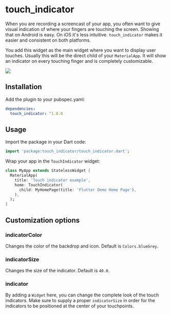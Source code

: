 # touch_indicator

When you are recording a screencast of your app, you often want to give visual indication of where your fingers are touching the screen. Showing that on Android is easy. On iOS it's less intuitive. `touch_indicator` makes it easier and consistent on both platforms.

You add this widget as the main widget where you want to display user touches. Usually this will be the direct child of your `MaterialApp`. It will show an indicator on every touching finger and is completely customizable.

![](https://raw.githubusercontent.com/mardaneus86/touch_indicator/master/screenshots/touch_indicator_example.gif)

## Installation
Add the plugin to your pubspec.yaml:

```yml
dependencies:
  touch_indicator: ^1.0.0
```

## Usage
Import the package in your Dart code:

```dart
import 'package:touch_indicator/touch_indicator.dart';
```

Wrap your app in the `TouchIndicator` widget:

```dart
class MyApp extends StatelessWidget {
  MaterialApp(
    title: 'Touch indicator example',
    home: TouchIndicator(
      child: MyHomePage(title: 'Flutter Demo Home Page'),
    ),
  );
}
```

## Customization options
### indicatorColor
Changes the color of the backdrop and icon. Default is `Colors.blueGrey`.

### indicatorSize
Changes the size of the indicator. Default is `40.0`.

### indicator
By adding a `Widget` here, you can change the complete look of the touch indicators. Make sure to supply a proper `indicatorSize` in order for the indicators to be positioned at the center of your touchpoints.